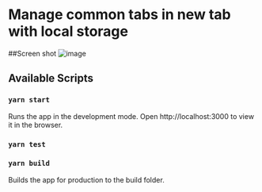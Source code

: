 # Manage common tabs in new tab with local storage

##Screen shot
![image](https://ericli.ca/img/work_bookmark-lite.png)

## Available Scripts

### `yarn start`

Runs the app in the development mode.
Open http://localhost:3000 to view it in the browser.

### `yarn test`

### `yarn build`

Builds the app for production to the build folder.
